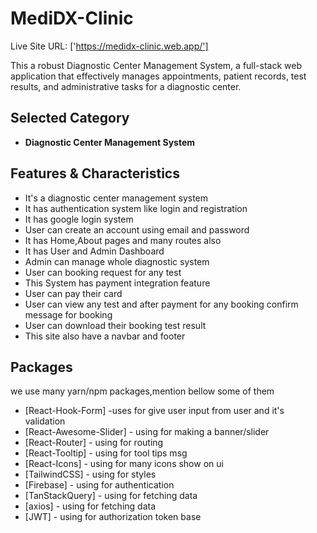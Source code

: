 # MediDX-Clinic

Live Site URL: ['https://medidx-clinic.web.app/']

This a robust Diagnostic Center Management System, a full-stack web
application that effectively manages appointments, patient records, test
results, and administrative tasks for a diagnostic center.

## Selected Category

- **Diagnostic Center Management System**

## Features & Characteristics

- It's a diagnostic center management system
- It has authentication system like login and registration
- It has google login system
- User can create an account using email and password
- It has Home,About pages and many routes also
- It has User and Admin Dashboard
- Admin can manage whole diagnostic system
- User can booking request for any test
- This System has payment integration feature
- User can pay their card
- User can view any test and after payment for any booking confirm message for booking
- User can download their booking test result
- This site also have a navbar and footer

## Packages

we use many yarn/npm packages,mention bellow some of them

- [React-Hook-Form] -uses for give user input from user and it's validation
- [React-Awesome-Slider] - using for making a banner/slider
- [React-Router] - using for routing
- [React-Tooltip] - using for tool tips msg
- [React-Icons] - using for many icons show on ui
- [TailwindCSS] - using for styles
- [Firebase] - using for authentication
- [TanStackQuery] - using for fetching data
- [axios] - using for fetching data
- [JWT] - using for authorization token base

